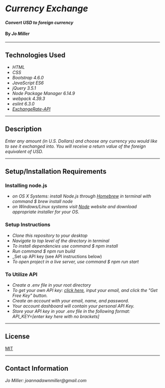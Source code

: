 # _Currency Exchange_

#### _Convert USD to foreign currency_

#### By _**Jo Miller**_

---

## Technologies Used

* _HTML_
* _CSS_
* _Bootstrap 4.6.0_
* _JavaScript ES6_
* _jQuery 3.5.1_
* _Node Package Manager 6.14.9_
* _webpack 4.39.3_
* _eslint 6.3.0_
* _[ExchangeRate-API](https://www.exchangerate-api.com/)_

---

## Description

_Enter any amount (in U.S. Dollars) and choose any currency you would like to see it exchanged into. You will receive a return value of the foreign equivalent of USD._

---

## Setup/Installation Requirements

### Installing node.js

* _on OS X Systems: install Node.js through [Homebrew](https://docs.brew.sh/Installation) in terminal with command $ brew install node_
* _on Windows/Linux systems visit [Node](https://nodejs.org/en/download/) website and download appropriate installer for your OS._

### Setup Instructions

* _Clone this repository to your desktop_
* _Navigate to top level of the directory in terminal_
* _To install dependencies use command $ npm install_
* _Run command $ npm run build_
* _Set up API key (see API instructions below)
* _To open project in a live server, use command $ npm run start_

### To Utilize API

* _Create a .env file in your root directory_
* _To get your own API key: [click here](https://www.exchangerate-api.com/), input your email, and click the "Get Free Key" button._
* _Create an account with your email, name, and password._
* _Your account dashboard will contain your personal API Key._
* _Store your API key in your .env file in the following format: <br> API_KEY=[enter key here with no brackets]_

---

## License

[MIT](LICENSE.txt)

---

## Contact Information

_Jo Miller: joannadawnmiller@gmail.com_

